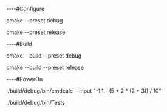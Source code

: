 ----#Configure

cmake --preset debug

cmake --preset release

----#Build

cmake --build --preset debug

cmake --build --preset release

----#PowerOn

./build/debug/bin/cmdcalc --input "-1.1 - (5 + 2 * (2 + 3)) / 10"

./build/debug/bin/Tests
